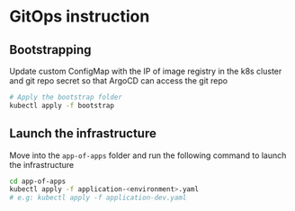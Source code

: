 # GitOps instruction   

## Bootstrapping
Update custom ConfigMap with the IP of image registry in the k8s cluster and git repo secret so that ArgoCD can access the git repo

```bash
# Apply the bootstrap folder
kubectl apply -f bootstrap
```

## Launch the infrastructure 
Move into the `app-of-apps` folder and run the following command to launch the infrastructure

```bash
cd app-of-apps
kubectl apply -f application-<environment>.yaml
# e.g: kubectl apply -f application-dev.yaml
```

